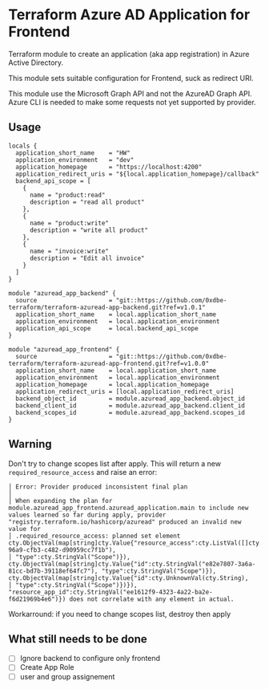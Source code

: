 # Terraform Azure AD Application for Frontend

Terraform module to create an application (aka app registration) in Azure Active Directory.

This module sets suitable configuration for Frontend, suck as redirect URI.

This module use the Microsoft Graph API and not the AzureAD Graph API.
Azure CLI is needed to make some requests not yet supported by provider.

## Usage

```hcl
locals {
  application_short_name    = "HW"
  application_environment   = "dev"
  application_homepage      = "https://localhost:4200"
  application_redirect_uris = "${local.application_homepage}/callback"
  backend_api_scope = [
    {
      name = "product:read"
      description = "read all product"
    },
    {
      name = "product:write"
      description = "write all product"
    },
    {
      name = "invoice:write"
      description = "Edit all invoice"
    }
  ]
}

module "azuread_app_backend" {
  source                    = "git::https://github.com/0xdbe-terraform/terraform-azuread-app-backend.git?ref=v1.0.1"
  application_short_name    = local.application_short_name
  application_environment   = local.application_environment
  application_api_scope     = local.backend_api_scope
}

module "azuread_app_frontend" {
  source                    = "git::https://github.com/0xdbe-terraform/terraform-azuread-app-frontend.git?ref=v1.0.0"
  application_short_name    = local.application_short_name
  application_environment   = local.application_environment
  application_homepage      = local.application_homepage
  application_redirect_uris = [local.application_redirect_uris]
  backend_object_id         = module.azuread_app_backend.object_id
  backend_client_id         = module.azuread_app_backend.client_id
  backend_scopes_id         = module.azuread_app_backend.scopes_id
}
```

## Warning

Don't try to change scopes list after apply.
This will return a new ``required_resource_access`` and raise an error:

```
│ Error: Provider produced inconsistent final plan
│
│ When expanding the plan for module.azuread_app_frontend.azuread_application.main to include new values learned so far during apply, provider "registry.terraform.io/hashicorp/azuread" produced an invalid new value for
│ .required_resource_access: planned set element cty.ObjectVal(map[string]cty.Value{"resource_access":cty.ListVal([]cty.Value{cty.ObjectVal(map[string]cty.Value{"id":cty.StringVal("028691ce-96a9-cfb3-c482-d90959cc7f1b"),
│ "type":cty.StringVal("Scope")}), cty.ObjectVal(map[string]cty.Value{"id":cty.StringVal("e82e7807-3a6a-81cc-bd7b-39118ef64fc7"), "type":cty.StringVal("Scope")}), cty.ObjectVal(map[string]cty.Value{"id":cty.UnknownVal(cty.String),
│ "type":cty.StringVal("Scope")})}), "resource_app_id":cty.StringVal("ee1612f9-4323-4a22-ba2e-f6d21969b4e6")}) does not correlate with any element in actual.
```

Workarround: if you need to change scopes list, destroy then apply


## What still needs to be done

- [ ] Ignore backend to configure only frontend
- [ ] Create App Role
- [ ] user and group assignement